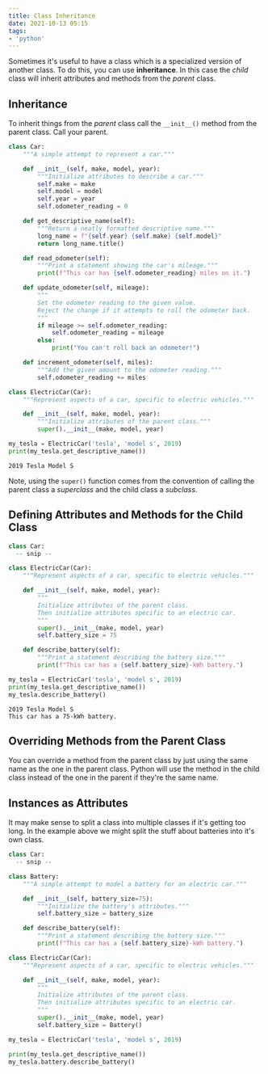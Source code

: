 ```yaml
---
title: Class Inheritance
date: 2021-10-13 05:15
tags:
- 'python'
---
```


Sometimes it's useful to have a class which is a specialized version of another
class. To do this, you can use **inheritance**. In this case the _child_ class
will inherit attributes and methods from the _parent_ class.

## Inheritance

To inherit things from the _parent_ class call the `__init__()` method from the
parent class. Call your parent.

```python
class Car:
    """A simple attempt to represent a car."""

    def __init__(self, make, model, year):
        """Initialize attributes to describe a car."""
        self.make = make
        self.model = model
        self.year = year
        self.odometer_reading = 0

    def get_descriptive_name(self):
        """Return a neatly formatted descriptive name."""
        long_name = f"{self.year} {self.make} {self.model}"
        return long_name.title()

    def read_odometer(self):
        """Print a statement showing the car's mileage."""
        print(f"This car has {self.odometer_reading} miles on it.")

    def update_odometer(self, mileage):
        """
        Set the odometer reading to the given value.
        Reject the change if it attempts to roll the odometer back.
        """
        if mileage >= self.odometer_reading:
            self.odometer_reading = mileage
        else:
            print("You can't roll back an odometer!")

    def increment_odometer(self, miles):
        """Add the given amount to the odometer reading."""
        self.odometer_reading += miles

class ElectricCar(Car):
    """Represent aspects of a car, specific to electric vehicles."""

    def __init__(self, make, model, year):
        """Initialize attributes of the parent class."""
        super().__init__(make, model, year)

my_tesla = ElectricCar('tesla', 'model s', 2019)
print(my_tesla.get_descriptive_name())
```

```
2019 Tesla Model S
```

Note, using the `super()` function comes from the convention of calling the
parent class a _superclass_ and the child class a _subclass_.

## Defining Attributes and Methods for the Child Class

```python
class Car:
  -- snip --

class ElectricCar(Car):
    """Represent aspects of a car, specific to electric vehicles."""

    def __init__(self, make, model, year):
        """
        Initialize attributes of the parent class.
        Then initialize attributes specific to an electric car.
        """
        super().__init__(make, model, year)
        self.battery_size = 75

    def describe_battery(self):
        """Print a statement describing the battery size."""
        print(f"This car has a {self.battery_size}-kWh battery.")

my_tesla = ElectricCar('tesla', 'model s', 2019)
print(my_tesla.get_descriptive_name())
my_tesla.describe_battery()
```

```
2019 Tesla Model S
This car has a 75-kWh battery.
```

## Overriding Methods from the Parent Class

You can override a method from the parent class by just using the same name as
the one in the parent class. Python will use the method in the child class
instead of the one in the parent if they're the same name.

## Instances as Attributes

It may make sense to split a class into multiple classes if it's getting too
long. In the example above we might split the stuff about batteries into it's
own class.

```python
class Car:
  -- snip --

class Battery:
    """A simple attempt to model a battery for an electric car."""

    def __init__(self, battery_size=75):
        """Initialize the battery's attributes."""
        self.battery_size = battery_size

    def describe_battery(self):
        """Print a statement describing the battery size."""
        print(f"This car has a {self.battery_size}-kWh battery.")

class ElectricCar(Car):
    """Represent aspects of a car, specific to electric vehicles."""

    def __init__(self, make, model, year):
        """
        Initialize attributes of the parent class.
        Then initialize attributes specific to an electric car.
        """
        super().__init__(make, model, year)
        self.battery_size = Battery()

my_tesla = ElectricCar('tesla', 'model s', 2019)

print(my_tesla.get_descriptive_name())
my_tesla.battery.describe_battery()
```
